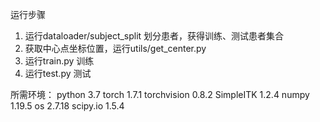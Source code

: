 运行步骤
1. 运行dataloader/subject_split 划分患者，获得训练、测试患者集合
2. 获取中心点坐标位置，运行utils/get_center.py
3. 运行train.py 训练
4. 运行test.py 测试

所需环境：
python 3.7
torch 1.7.1
torchvision 0.8.2
SimpleITK 1.2.4
numpy 1.19.5
os 2.7.18
scipy.io 1.5.4


